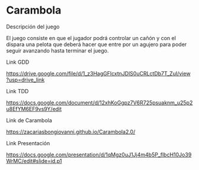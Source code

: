 # Carambola

Descripción del juego

El juego consiste en que el jugador podrá controlar un cañón y con el dispara una pelota que deberá hacer que entre por un agujero para poder seguir avanzando hasta terminar el juego.

Link GDD

https://drive.google.com/file/d/1_z3HagGFlcxtnJDlS0uCRLctDb7T_ZuI/view?usp=drive_link

Link TDD

https://docs.google.com/document/d/12xhKoGgpz7V6R725psuaknm_u25p2u8EfYM6EF9vs9Y/edit

Link de Carambola

https://zacariasbongiovanni.github.io/Carambola2.0/

Link Presentación

https://docs.google.com/presentation/d/1qMgz0uJ1Jj4m4b5P_flbcH10Jo39WrMC/edit#slide=id.p1

